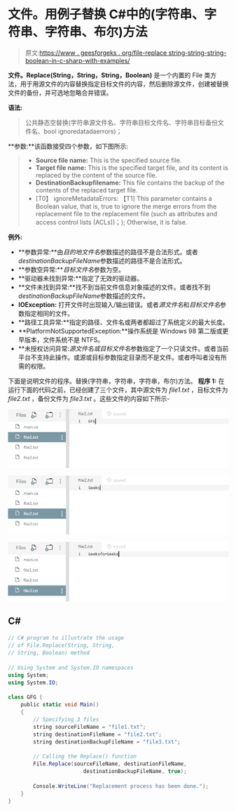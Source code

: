 # 文件。用例子替换 C#中的(字符串、字符串、字符串、布尔)方法

> 原文:[https://www . geesforgeks . org/file-replace string-string-string-boolean-in-c-sharp-with-examples/](https://www.geeksforgeeks.org/file-replacestring-string-string-boolean-method-in-c-sharp-with-examples/)

**文件。Replace(String，String，String，Boolean)** 是一个内置的 File 类方法，用于用源文件的内容替换指定目标文件的内容，然后删除源文件，创建被替换文件的备份，并可选地忽略合并错误。

**语法:**

> 公共静态空替换(字符串源文件名、字符串目标文件名、字符串目标备份文件名、bool ignoredatadaerrors)；

**参数:**该函数接受四个参数，如下图所示:

> *   **Source file name:** This is the specified source file.
> *   **Target file name:** This is the specified target file, and its content is replaced by the content of the source file.
> *   **DestinationBackupfilename:** This file contains the backup of the contents of the replaced target file.
> *   [T0】 ignoreMetadataErrors: 【T1] This parameter contains a Boolean value, that is, true to ignore the merge errors from the replacement file to the replacement file (such as attributes and access control lists (ACLs))；); Otherwise, it is false.

**例外:**

*   **参数异常:**由*目的地文件名*参数描述的路径不是合法形式。或者*destinationBackupFileName*参数描述的路径不是合法形式。
*   **参数空异常:***目标文件名*参数为空。
*   **驱动器未找到异常:**指定了无效的驱动器。
*   **文件未找到异常:**找不到当前文件信息对象描述的文件。或者找不到*destinationBackupFileName*参数描述的文件。
*   **IOException:** 打开文件时出现输入/输出错误。或者*源文件名*和*目标文件名*参数指定相同的文件。
*   **路径工具异常:**指定的路径、文件名或两者都超过了系统定义的最大长度。
*   **PlatformNotSupportedException:**操作系统是 Windows 98 第二版或更早版本，文件系统不是 NTFS。
*   **未授权访问异常:***源文件名*或*目标文件名*参数指定了一个只读文件。或者当前平台不支持此操作。或源或目标参数指定目录而不是文件。或者呼叫者没有所需的权限。

下面是说明文件的程序。替换(字符串，字符串，字符串，布尔)方法。
**程序 1:** 在运行下面的代码之前，已经创建了三个文件，其中源文件为 *file1.txt* ，目标文件为 *file2.txt* ，备份文件为 *file3.txt* 。这些文件的内容如下所示-

![file1.txt](img/cd9d14a55e03574b8bf71f4d702e7124.png)

![file2.txt](img/15e04d8943ff6da435c9d76945bab2b4.png)

![file3.txt](img/8f61cb310d5663c93eb820e79ef0f496.png)

## C#

```cs
// C# program to illustrate the usage
// of File.Replace(String, String,
// String, Boolean) method

// Using System and System.IO namespaces
using System;
using System.IO;

class GFG {
    public static void Main()
    {
        // Specifying 3 files
        string sourceFileName = "file1.txt";
        string destinationFileName = "file2.txt";
        string destinationBackupFileName = "file3.txt";

        // Calling the Replace() function
        File.Replace(sourceFileName, destinationFileName, 
                        destinationBackupFileName, true);

        Console.WriteLine("Replacement process has been done.");
    }
}
```